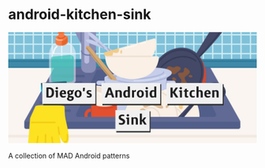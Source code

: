 # android-kitchen-sink
![Banner](https://github.com/diegurrio/android-kitchen-sink/blob/master/readmeAssets/Banner.png?raw=true?raw=true)

A collection of MAD Android patterns
